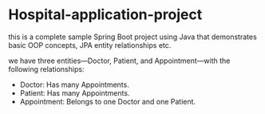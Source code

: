 # Hospital-application-project
this is a complete sample Spring Boot project using Java that demonstrates basic OOP concepts, JPA entity relationships etc.

we have three entities—Doctor, Patient, and Appointment—with the following relationships:


- Doctor: Has many Appointments.
- Patient: Has many Appointments.
- Appointment: Belongs to one Doctor and one Patient.
